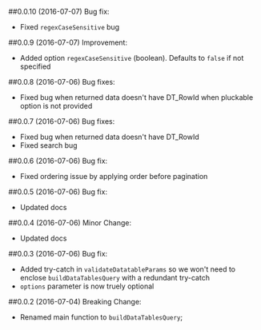 ##0.0.10 (2016-07-07)
Bug fix:
 - Fixed `regexCaseSensitive` bug

##0.0.9 (2016-07-07)
Improvement:
 - Added option `regexCaseSensitive` (boolean). Defaults to `false` if not specified

##0.0.8 (2016-07-06)
Bug fixes: 
 - Fixed bug when returned data doesn't have DT_RowId when pluckable option is not provided

##0.0.7 (2016-07-06)
Bug fixes: 
 - Fixed bug when returned data doesn't have DT_RowId
 - Fixed search bug

##0.0.6 (2016-07-06)
Bug fix:
 - Fixed ordering issue by applying order before pagination

##0.0.5 (2016-07-06)
Bug fix:
 - Updated docs

##0.0.4 (2016-07-06)
Minor Change:
 - Updated docs

##0.0.3 (2016-07-06)
Bug fix:
 - Added try-catch in `validateDatatableParams` so we won't need to enclose `buildDataTablesQuery` with a redundant try-catch
 - `options` parameter is now truely optional

##0.0.2 (2016-07-04)
Breaking Change:
 - Renamed main function to `buildDataTablesQuery`;